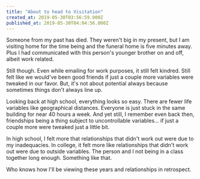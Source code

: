 ```yaml
---
title: "About to head to Visitation"
created_at: 2019-05-30T03:56:59.000Z
published_at: 2019-05-30T04:04:56.000Z
---
```

Someone from my past has died. They weren't big in my present, but I am visiting home for the time being and the funeral home is five minutes away. Plus I had communicated with this person's younger brother on and off, albeit work related.

Still though. Even while emailing for work purposes, it still felt kindred. Still felt like we would've been good friends if just a couple more variables were tweaked in our favor. But, it's not about potential always because sometimes things don't always line up. 

Looking back at high school, everything looks so easy. There are fewer life variables like geographical distances. Everyone is just stuck in the same building for near 40 hours a week. And yet still, I remember even back then, friendships being a thing subject to uncontrollable variables... if just a couple more were tweaked just a little bit.

In high school, I felt more that relationships that didn't work out were due to my inadequacies. In college, it felt more like relationships that didn't work out were due to outside variables. The person and I not being in a class together long enough. Something like that.

Who knows how I'll be viewing these years and relationships in retrospect.
